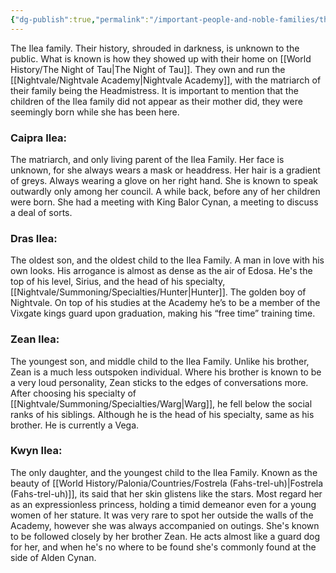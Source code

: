 ```yaml
---
{"dg-publish":true,"permalink":"/important-people-and-noble-families/the-ilea-family/"}
---
```



The Ilea family. Their history, shrouded in darkness, is unknown to the public. What is known is how they showed up with their home on [[World History/The Night of Tau\|The Night of Tau]]. They own and run the [[Nightvale/Nightvale Academy\|Nightvale Academy]], with the matriarch of their family being the Headmistress. It is important to mention that the children of the Ilea family did not appear as their mother did, they were seemingly born while she has been here.

### Caipra Ilea:

The matriarch, and only living parent of the Ilea Family. Her face is unknown, for she always wears a mask or headdress. Her hair is a gradient of greys. Always wearing a glove on her right hand. She is known to speak outwardly only among her council. A while back, before any of her children were born. She had a meeting with King Balor Cynan, a meeting to discuss a deal of sorts.

### Dras Ilea:

The oldest son, and the oldest child to the Ilea Family. A man in love with his own looks. His arrogance is almost as dense as the air of Edosa. He's the top of his level, Sirius, and the head of his specialty, [[Nightvale/Summoning/Specialties/Hunter\|Hunter]]. The golden boy of Nightvale. On top of his studies at the Academy he’s to be a member of the Vixgate kings guard upon graduation, making his “free time” training time.

### Zean Ilea:

The youngest son, and middle child to the Ilea Family. Unlike his brother, Zean is a much less outspoken individual. Where his brother is known to be a very loud personality, Zean sticks to the edges of conversations more. After choosing his specialty of [[Nightvale/Summoning/Specialties/Warg\|Warg]], he fell below the social ranks of his siblings. Although he is the head of his specialty, same as his brother. He is currently a Vega.

### Kwyn Ilea:

The only daughter, and the youngest child to the Ilea Family. Known as the beauty of [[World History/Palonia/Countries/Fostrela (Fahs-trel-uh)\|Fostrela (Fahs-trel-uh)]], its said that her skin glistens like the stars. Most regard her as an expressionless princess, holding a timid demeanor even for a young women of her stature. It was very rare to spot her outside the walls of the Academy, however she was always accompanied on outings. She's known to be followed closely by her brother Zean. He acts almost like a guard dog for her, and when he's no where to be found she's commonly found at the side of Alden Cynan.

